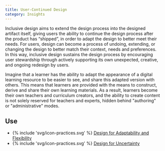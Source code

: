```yaml
---
title: User-Continued Design
category: Insights
---
```


Inclusive design aims to extend the design process into the designed artifact itself, giving users the ability to continue the design process after the product has “shipped”, in order to adapt the design to better meet their needs. For users, design can become a process of undoing, extending, or changing the design to better match their context, needs and preferences. In this way, inclusive design sustains the design process by encouraging user stewardship through actively supporting its own unexpected, creative, and ongoing redesign by users.

Imagine that a learner has the ability to adapt the appearance of a digital learning resource to be easier to see, and share this adapted version with others. This means that learners are provided with the means to construct, derive and share their own learning materials. As a result, learners become their own teachers and curriculum creators, and the ability to create content is not solely reserved for teachers and experts, hidden behind "authoring" or "administrative" modes.

## Use

* {% include 'svg/icon-practices.svg' %} [Design for Adaptability and Flexibility](/practices/DesignForAdaptabilityAndFlexibility.html)
* {% include 'svg/icon-practices.svg' %} [Design for Uncertainty](/practices/DesignForUncertainty.html)
